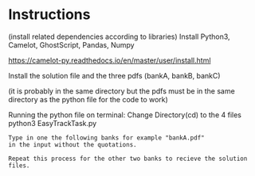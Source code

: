 # Instructions

(install related dependencies according to libraries)
Install Python3, Camelot, GhostScript, Pandas, Numpy

https://camelot-py.readthedocs.io/en/master/user/install.html

Install the solution file and the three pdfs (bankA, bankB, bankC)

(it is probably in the same directory but the pdfs must be in the same directory as the python file for the code to work)

Running the python file on terminal:
    Change Directory(cd) to the 4 files
    python3 EasyTrackTask.py

    Type in one the following banks for example "bankA.pdf"
    in the input without the quotations.

    Repeat this process for the other two banks to recieve the solution files.









